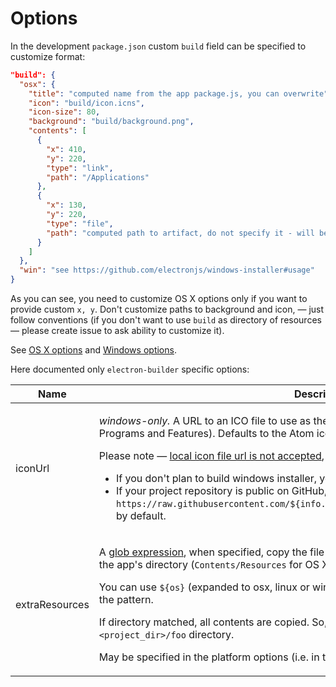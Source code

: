 # Options

In the development `package.json` custom `build` field can be specified to customize format:
```json
"build": {
  "osx": {
    "title": "computed name from the app package.js, you can overwrite",
    "icon": "build/icon.icns",
    "icon-size": 80,
    "background": "build/background.png",
    "contents": [
      {
        "x": 410,
        "y": 220,
        "type": "link",
        "path": "/Applications"
      },
      {
        "x": 130,
        "y": 220,
        "type": "file",
        "path": "computed path to artifact, do not specify it - will be overwritten"
      }
    ]
  },
  "win": "see https://github.com/electronjs/windows-installer#usage"
}
```

As you can see, you need to customize OS X options only if you want to provide custom `x, y`.
Don't customize paths to background and icon, — just follow conventions (if you don't want to use `build` as directory of resources — please create issue to ask ability to customize it).

See [OS X options](https://www.npmjs.com/package/appdmg#json-specification) and [Windows options](https://github.com/electronjs/windows-installer#usage).

Here documented only `electron-builder` specific options:

| Name |  Description
| --- | ---
| <a name="iconUrl"></a>iconUrl<br/> | <p>*windows-only.* A URL to an ICO file to use as the application icon (displayed in Control Panel > Programs and Features). Defaults to the Atom icon.</p><p>Please note — [local icon file url is not accepted](https://github.com/atom/grunt-electron-installer/issues/73), must be https/http.</p><ul><li>If you don't plan to build windows installer, you can omit it.</li><li>If your project repository is public on GitHub, it will be `https://raw.githubusercontent.com/${info.user}/${info.project}/master/build/icon.ico` by default.</li></ul>
| <a name="extraResources"></a>extraResources | <p>A [glob expression](https://www.npmjs.com/package/glob#glob-primer), when specified, copy the file or directory with matching names directly into the app's directory (`Contents/Resources` for OS X).</p><p>You can use `${os}` (expanded to osx, linux or win according to current platform) and `${arch}` in the pattern.</p><p>If directory matched, all contents are copied. So, you can just specify `foo` to copy `<project_dir>/foo` directory.</p><p>May be specified in the platform options (i.e. in the `build.osx`).
